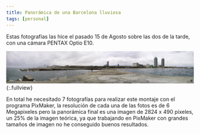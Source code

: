 ```yaml
---
title: Panorámica de una Barcelona lluviosa 
tags: [personal]
---
```

Estas fotografías las hice el pasado 15 de Agosto sobre las dos de la tarde, con una cámara PENTAX Optio E10. 

![Panorámica de una Barcelona lluviosa](/img/panoramic-barcelona-360.jpg){:.fullview}

En total he necesitado 7 fotografías para realizar este montaje con el programa PixMaker, la resolución de cada una de las fotos es de 6 Megapixeles pero la panorámica final es una imagen de 2824 x 490 píxeles, un 25% de la imagen teórica, ya que trabajando en PixMaker con grandes tamaños de imagen no he conseguido buenos resultados.